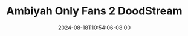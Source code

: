 --- 
title: "Ambiyah Only Fans 2  DoodStream"
description: "download bokeh Ambiyah Only Fans 2  DoodStream terbaru full vidio  "
date: 2024-08-18T10:54:06-08:00
file_code: "uvxsck4re1nh"
draft: false
cover: "l9aqc1s5fwiujpp9.jpg"
tags: ["Ambiyah", "Only", "Fans", "DoodStream", "bokep-indo", "bokep-viral", "bokep-ig"]
length: 191
fld_id: "1483132"
foldername: "Ambiyah update"
categories: ["Ambiyah update"]
views: 0
---